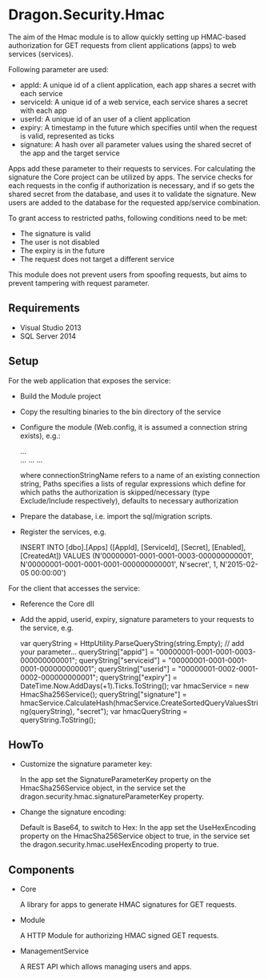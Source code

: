 Dragon.Security.Hmac
====================

The aim of the Hmac module is to allow quickly setting up HMAC-based authorization 
for GET requests from client applications (apps) to web services (services).

Following parameter are used:

* appId: A unique id of a client application, each app shares a secret with each service
* serviceId: A unique id of a web service, each service shares a secret with each app
* userId: A unique id of an user of a client application
* expiry: A timestamp in the future which specifies until when the request is valid, represented as ticks
* signature: A hash over all parameter values using the shared secret of the app and the target service

Apps add these parameter to their requests to services. For calculating the signature the Core project can be utilized by apps.
The service checks for each requests in the config if authorization is necessary, and if so gets the shared secret from the database,
and uses it to validate the signature. New users are added to the database for the requested app/service combination.

To grant access to restricted paths, following conditions need to be met:

* The signature is valid
* The user is not disabled
* The expiry is in the future
* The request does not target a different service

This module does not prevent users from spoofing requests, but aims to prevent tampering with request parameter.


Requirements
------------

* Visual Studio 2013
* SQL Server 2014


Setup
-----

For the web application that exposes the service:

* Build the Module project
* Copy the resulting binaries to the bin directory of the service
* Configure the module (Web.config, it is assumed a connection string exists), e.g.:

    <configuration>
      <configSections>
        ...
        <sectionGroup name="dragon">
          <sectionGroup name="security">
            <section name="hmac" type="Dragon.Security.Hmac.Module.Configuration.DragonSecurityHmacSection, Dragon.Security.Hmac.Module" />
          </sectionGroup>
        </sectionGroup>
        ...
      </configSections>
      ...
      <dragon>
        <security>
          <hmac
            serviceId="00000001-0001-0001-0001-000000000001"
            connectionStringName="DefaultConnection"
            usersTableName="Users"
            appsTableName="Apps">
            <Paths>
              <add name="allowed" path="^/Home/Public/.*$" type="Exclude" />
              <add name="default" path=".*" type="Include" />
            </Paths>
          </hmac>
        </security>
      </dragon>
      ...
    <configuration>

    where 
    connectionStringName refers to a name of an existing connection string, 
    Paths specifies a lists of regular expressions which define for which paths the authorization is skipped/necessary (type Exclude/Include respectively), defaults to necessary authorization


* Prepare the database, i.e. import the sql/migration scripts.

* Register the services, e.g.

    INSERT INTO [dbo].[Apps] ([AppId], [ServiceId], [Secret], [Enabled], [CreatedAt]) VALUES 
        (N'00000001-0001-0001-0003-000000000001', N'00000001-0001-0001-0001-000000000001', N'secret', 1, N'2015-02-05 00:00:00')


For the client that accesses the service:

* Reference the Core dll
* Add the appid, userid, expiry, signature parameters to your requests to the service, e.g.

    var queryString = HttpUtility.ParseQueryString(string.Empty);
    // add your parameter...
    queryString["appid"] = "00000001-0001-0001-0003-000000000001";
    queryString["serviceid"] = "00000001-0001-0001-0001-000000000001";
    queryString["userid"] = "00000001-0002-0001-0002-000000000001";
    queryString["expiry"] = DateTime.Now.AddDays(+1).Ticks.ToString();
    var hmacService = new HmacSha256Service();
    queryString["signature"] = hmacService.CalculateHash(hmacService.CreateSortedQueryValuesString(queryString), "secret");
    var hmacQueryString = queryString.ToString();


HowTo
-----

* Customize the signature parameter key:

    In the app set the SignatureParameterKey property on the HmacSha256Service object, 
    in the service set the dragon.security.hmac.signatureParameterKey property.

* Change the signature encoding:

    Default is Base64, to switch to Hex:
    In the app set the UseHexEncoding property on the HmacSha256Service object to true,
    in the service set the dragon.security.hmac.useHexEncoding property to true.


Components
----------

* Core

  A library for apps to generate HMAC signatures for GET requests.

* Module

  A HTTP Module for authorizing HMAC signed GET requests.

* ManagementService

  A REST API which allows managing users and apps.
